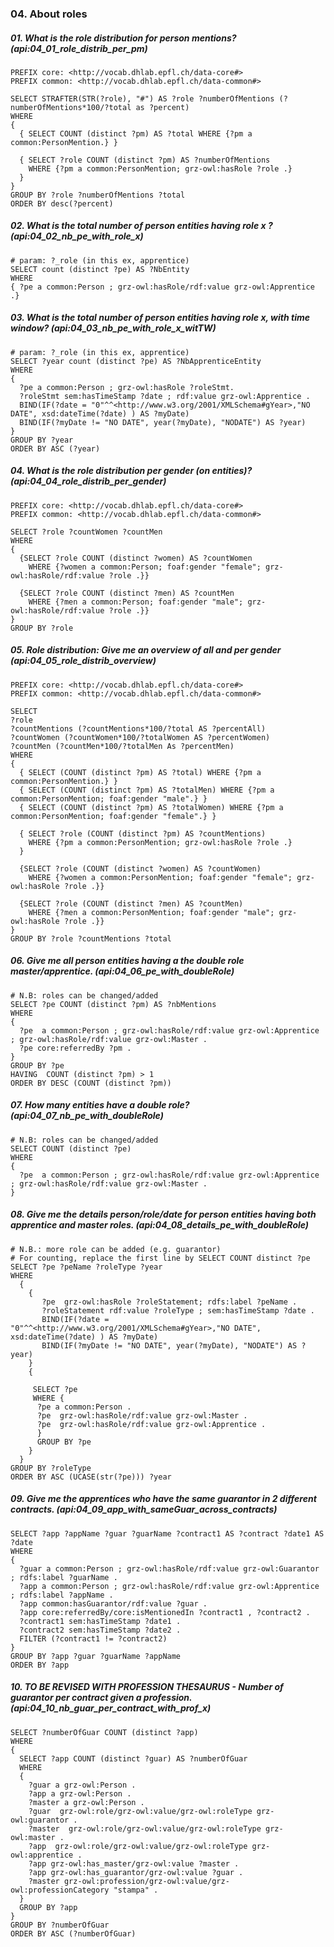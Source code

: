 ### 04. About roles

##### 01. What is the role distribution for person mentions? (api:04_01_role_distrib_per_pm)
```sparql
PREFIX core: <http://vocab.dhlab.epfl.ch/data-core#>
PREFIX common: <http://vocab.dhlab.epfl.ch/data-common#>

SELECT STRAFTER(STR(?role), "#") AS ?role ?numberOfMentions (?numberOfMentions*100/?total as ?percent)
WHERE 
{ 
  { SELECT COUNT (distinct ?pm) AS ?total WHERE {?pm a common:PersonMention.} }

  { SELECT ?role COUNT (distinct ?pm) AS ?numberOfMentions 
    WHERE {?pm a common:PersonMention; grz-owl:hasRole ?role .}
  }
}
GROUP BY ?role ?numberOfMentions ?total
ORDER BY desc(?percent)
```

##### 02. What is the total number of person entities having role x ? (api:04_02_nb_pe_with_role_x)
```sparql
# param: ?_role (in this ex, apprentice)
SELECT count (distinct ?pe) AS ?NbEntity
WHERE
{ ?pe a common:Person ; grz-owl:hasRole/rdf:value grz-owl:Apprentice .}
```

##### 03. What is the total number of person entities having role x, with time window? (api:04_03_nb_pe_with_role_x_witTW)
```sparql 
# param: ?_role (in this ex, apprentice)
SELECT ?year count (distinct ?pe) AS ?NbApprenticeEntity
WHERE
{
  ?pe a common:Person ; grz-owl:hasRole ?roleStmt.
  ?roleStmt sem:hasTimeStamp ?date ; rdf:value grz-owl:Apprentice .
  BIND(IF(?date = "0"^^<http://www.w3.org/2001/XMLSchema#gYear>,"NO DATE", xsd:dateTime(?date) ) AS ?myDate) 
  BIND(IF(?myDate != "NO DATE", year(?myDate), "NODATE") AS ?year)
}
GROUP BY ?year
ORDER BY ASC (?year)
```

##### 04. What is the role distribution per gender (on entities)? (api:04_04_role_distrib_per_gender)
```sparql
PREFIX core: <http://vocab.dhlab.epfl.ch/data-core#>
PREFIX common: <http://vocab.dhlab.epfl.ch/data-common#>

SELECT ?role ?countWomen ?countMen
WHERE
{
  {SELECT ?role COUNT (distinct ?women) AS ?countWomen
    WHERE {?women a common:Person; foaf:gender "female"; grz-owl:hasRole/rdf:value ?role .}}

  {SELECT ?role COUNT (distinct ?men) AS ?countMen 
    WHERE {?men a common:Person; foaf:gender "male"; grz-owl:hasRole/rdf:value ?role .}}  
}
GROUP BY ?role 
```

##### 05. Role distribution: Give me an overview of all and per gender (api:04_05_role_distrib_overview)
```sparql
PREFIX core: <http://vocab.dhlab.epfl.ch/data-core#>
PREFIX common: <http://vocab.dhlab.epfl.ch/data-common#>

SELECT 
?role 
?countMentions (?countMentions*100/?total AS ?percentAll) 
?countWomen (?countWomen*100/?totalWomen AS ?percentWomen)
?countMen (?countMen*100/?totalMen As ?percentMen)
WHERE 
{ 
  { SELECT (COUNT (distinct ?pm) AS ?total) WHERE {?pm a common:PersonMention.} }
  { SELECT (COUNT (distinct ?pm) AS ?totalMen) WHERE {?pm a common:PersonMention; foaf:gender "male".} }
  { SELECT (COUNT (distinct ?pm) AS ?totalWomen) WHERE {?pm a common:PersonMention; foaf:gender "female".} }

  { SELECT ?role (COUNT (distinct ?pm) AS ?countMentions) 
    WHERE {?pm a common:PersonMention; grz-owl:hasRole ?role .}
  }

  {SELECT ?role (COUNT (distinct ?women) AS ?countWomen)
    WHERE {?women a common:PersonMention; foaf:gender "female"; grz-owl:hasRole ?role .}}

  {SELECT ?role (COUNT (distinct ?men) AS ?countMen) 
    WHERE {?men a common:PersonMention; foaf:gender "male"; grz-owl:hasRole ?role .}}  
}
GROUP BY ?role ?countMentions ?total
```
  
##### 06. Give me all person entities having a the double role master/apprentice. (api:04_06_pe_with_doubleRole)
```sparql
# N.B: roles can be changed/added
SELECT ?pe COUNT (distinct ?pm) AS ?nbMentions
WHERE
{
  ?pe  a common:Person ; grz-owl:hasRole/rdf:value grz-owl:Apprentice ; grz-owl:hasRole/rdf:value grz-owl:Master .
  ?pe core:referredBy ?pm .
}
GROUP BY ?pe
HAVING  COUNT (distinct ?pm) > 1
ORDER BY DESC (COUNT (distinct ?pm))
```

##### 07. How many entities have a double role? (api:04_07_nb_pe_with_doubleRole)
```sparql
# N.B: roles can be changed/added
SELECT COUNT (distinct ?pe)
WHERE
{
  ?pe  a common:Person ; grz-owl:hasRole/rdf:value grz-owl:Apprentice ; grz-owl:hasRole/rdf:value grz-owl:Master .
}
```

##### 08. Give me the details person/role/date for person entities having both apprentice and master roles. (api:04_08_details_pe_with_doubleRole)
```sparql
# N.B.: more role can be added (e.g. guarantor)
# For counting, replace the first line by SELECT COUNT distinct ?pe
SELECT ?pe ?peName ?roleType ?year
WHERE 
  {
    {
       ?pe  grz-owl:hasRole ?roleStatement; rdfs:label ?peName .      
       ?roleStatement rdf:value ?roleType ; sem:hasTimeStamp ?date .
       BIND(IF(?date = "0"^^<http://www.w3.org/2001/XMLSchema#gYear>,"NO DATE", xsd:dateTime(?date) ) AS ?myDate) 
       BIND(IF(?myDate != "NO DATE", year(?myDate), "NODATE") AS ?year)
    }
    {

     SELECT ?pe
     WHERE {
      ?pe a common:Person . 
      ?pe  grz-owl:hasRole/rdf:value grz-owl:Master .
      ?pe  grz-owl:hasRole/rdf:value grz-owl:Apprentice . 
      }
      GROUP BY ?pe   
    }
  }
GROUP BY ?roleType
ORDER BY ASC (UCASE(str(?pe))) ?year
```

##### 09. Give me the apprentices who have the same guarantor in 2 different contracts. (api:04_09_app_with_sameGuar_across_contracts)

```sparql
SELECT ?app ?appName ?guar ?guarName ?contract1 AS ?contract ?date1 AS ?date
WHERE 
{
  ?guar a common:Person ; grz-owl:hasRole/rdf:value grz-owl:Guarantor ; rdfs:label ?guarName .
  ?app a common:Person ; grz-owl:hasRole/rdf:value grz-owl:Apprentice  ; rdfs:label ?appName .
  ?app common:hasGuarantor/rdf:value ?guar .
  ?app core:referredBy/core:isMentionedIn ?contract1 , ?contract2 .
  ?contract1 sem:hasTimeStamp ?date1 .
  ?contract2 sem:hasTimeStamp ?date2 .
  FILTER (?contract1 != ?contract2)
}
GROUP BY ?app ?guar ?guarName ?appName
ORDER BY ?app
```

##### 10. TO BE REVISED WITH PROFESSION THESAURUS - Number of guarantor per contract given a profession. (api:04_10_nb_guar_per_contract_with_prof_x)

```sparql
SELECT ?numberOfGuar COUNT (distinct ?app)
WHERE
{
  SELECT ?app COUNT (distinct ?guar) AS ?numberOfGuar
  WHERE 
  {
    ?guar a grz-owl:Person . 
    ?app a grz-owl:Person .
    ?master a grz-owl:Person .
    ?guar  grz-owl:role/grz-owl:value/grz-owl:roleType grz-owl:guarantor .
    ?master  grz-owl:role/grz-owl:value/grz-owl:roleType grz-owl:master .
    ?app  grz-owl:role/grz-owl:value/grz-owl:roleType grz-owl:apprentice .
    ?app grz-owl:has_master/grz-owl:value ?master .
    ?app grz-owl:has_guarantor/grz-owl:value ?guar .
    ?master grz-owl:profession/grz-owl:value/grz-owl:professionCategory "stampa" .
  }
  GROUP BY ?app
}
GROUP BY ?numberOfGuar
ORDER BY ASC (?numberOfGuar)
```


